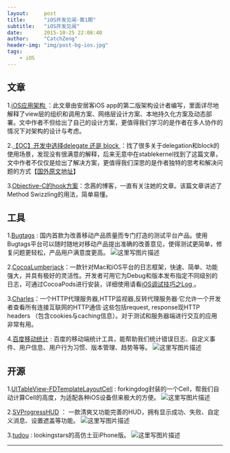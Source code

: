```yaml
---
layout:     post
title:      "iOS开发见闻-第1期"
subtitle:   "iOS开发见闻"
date:       2015-10-25 22:08:40
author:     "CatchZeng"
header-img: "img/post-bg-ios.jpg"
tags:
    - iOS
---
```

<span id="busuanzi_container_page_pv"></span>

## 文章
1.[iOS应用架构 ](http://casatwy.com/iosying-yong-jia-gou-tan-kai-pian.html)：此文章由安居客iOS app的第二版架构设计者编写，里面详尽地解释了view层的组织和调用方案、网络层设计方案、本地持久化方案及动态部署。文中作者不但给出了自己的设计方案，更值得我们学习的是作者在多人协作的情况下对架构的设计与考虑。

2.[【OC】开发中选择delegate 还是 block ](http://daizi.me/2015/09/23/%E3%80%90OC%E3%80%91delegate%20or%20block/)：找了很多关于delegation和block的使用场景，发现没有很满意的解释，后来无意中在stablekernel找到了这篇文章，文中作者不仅仅是给出了解决方案，更值得我们深思的是作者独特的思考和解决问题的方式【[国外原文地址](http://blog.stablekernel.com/blocks-or-delegates/)】

3.[Objective-C的hook方案](http://blog.csdn.net/yiyaaixuexi/article/details/9374411)：念茜的博客，一直有关注她的文章。该篇文章讲述了Method Swizzling的用法，简单易懂。


## 工具
1.[Bugtags](https://bugtags.com/) : 国内首款为改善移动产品质量而专门打造的测试平台产品。使用Bugtags平台可以随时随地对移动产品提出准确的改善意见，使得测试更简单，修复问题更轻松，产品用户满意度更高。
![这里写图片描述](https://s1-bugtags-com.alikunlun.com/home/cc.png)

2.[CocoaLumberjack](https://github.com/CocoaLumberjack/CocoaLumberjack)：一款针对Mac和iOS平台的日志框架，快速、简单、功能强大，并具有极好的灵活性。开发者可用它为Debug和版本发布指定不同级别的日志，可通过CocoaPods进行安装，详细使用请看[iOS调试技巧之Log ](http://blog.csdn.net/catch01/article/details/48807359)。

3.[Charles](http://www.charlesproxy.com/)：一个HTTP代理服务器,HTTP监视器,反转代理服务器·它允许一个开发者查看所有连接互联网的HTTP通信·这些包括request, response现HTTP headers （包含cookies与caching信息）。对于测试和服务器端进行交互的应用非常有用。

4.[百度移动统计](http://mtj.baidu.com/web/welcome/login) : 百度的移动端统计工具，能帮助我们统计错误日志、自定义事件、用户信息、用户行为习惯、版本管理、趋势等等。
![这里写图片描述](http://img.blog.csdn.net/20151017122004386)

## 开源
1.[UITableView-FDTemplateLayoutCell](https://github.com/forkingdog/UITableView-FDTemplateLayoutCell) : forkingdog封装的一个Cell，帮我们自动计算Cell的高度，为适配各种iOS设备但来极大的方便。
![这里写图片描述](https://github.com/forkingdog/UITableView-FDTemplateLayoutCell/raw/master/Sceenshots/screenshot2.gif)

2.[SVProgressHUD](https://github.com/TransitApp/SVProgressHUD) ： 一款清爽又功能完善的HUD，拥有显示成功、失败、自定义消息、设置遮盖等功能。
![这里写图片描述](https://camo.githubusercontent.com/6ed028acbf67707d622344e0ef1bc3b098425b50/687474703a2f2f662e636c2e6c792f6974656d732f32473146315a304d306b306832553356317033392f535650726f67726573734855442e676966)

3.[tudou](https://github.com/lookingstars/tudou) : lookingstars的高仿土豆iPhone版。
![这里写图片描述](http://img.blog.csdn.net/20151017122556995)

----------
